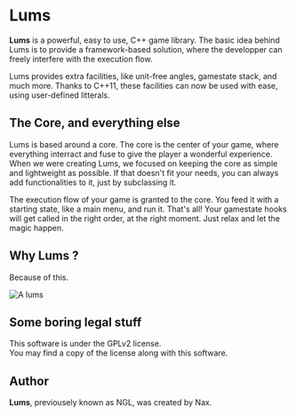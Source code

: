 # Lums

**Lums** is a powerful, easy to use, C++ game library.
The basic idea behind Lums is to provide a framework-based solution, where the developper
can freely interfere with the execution flow.

Lums provides extra facilities, like unit-free angles, gamestate stack, and much more. Thanks to C++11, these
facilities can now be used with ease, using user-defined litterals.

## The Core, and everything else

Lums is based around a core. The core is the center of your game, where everything interract and fuse to give
the player a wonderful experience. When we were creating Lums, we focused on keeping the core as simple and
lightweight as possible. If that doesn't fit your needs, you can always add functionalities to it, just by
subclassing it.

The execution flow of your game is granted to the core. You feed it with a starting state, like a main menu, and run
it. That's all! Your gamestate hooks will get called in the right order, at the right moment. Just relax and let
the magic happen.

## Why Lums ?

Because of this.

![A lums](http://raymanpc.com/wiki/script-en/images/f/f6/YellowLum-RR-TheWoodsofLight.jpg)

## Some boring legal stuff

This software is under the GPLv2 license.  
You may find a copy of the license along with this software.

## Author

**Lums**, previousely known as NGL, was created by Nax.

